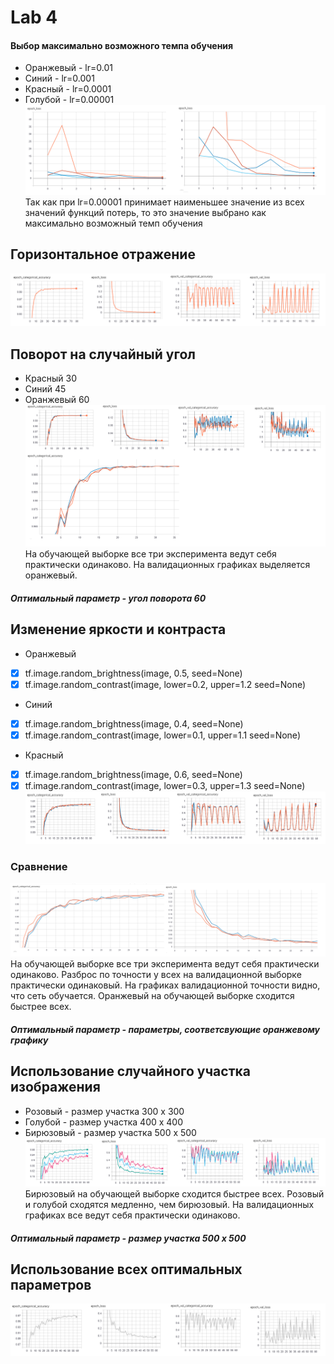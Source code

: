 # Lab 4

#### Выбор  максимально возможного темпа обучения
* Оранжевый - lr=0.01
* Синий - lr=0.001
* Красный - lr=0.0001
* Голубой -  lr=0.00001
![lr](/graf/lr.png)
Так как при lr=0.00001 принимает наименьшее значение из всех значений функций потерь, то это значение выбрано как  максимально возможный темп обучения
##  Горизонтальное отражение
![flip](/graf/flip.png)
## Поворот на случайный угол
* Красный 30
* Синий 45
* Оранжевый 60
![rotate](/graf/rotate.png)
На обучающей выборке все три эксперимента ведут себя практически одинаково. На валидационных графиках выделяется оранжевый.
##### Оптимальный параметр - угол поворота 60
## Изменение яркости и контраста
 * Оранжевый   
- [x] tf.image.random_brightness(image, 0.5, seed=None)
- [x] tf.image.random_contrast(image, lower=0.2, upper=1.2 seed=None)
* Синий 
- [x] tf.image.random_brightness(image, 0.4, seed=None)
- [x] tf.image.random_contrast(image, lower=0.1, upper=1.1 seed=None)
* Красный 
- [x] tf.image.random_brightness(image, 0.6, seed=None)
- [x] tf.image.random_contrast(image, lower=0.3, upper=1.3 seed=None)
![contrast](/graf/contrast.png)
### Сравнение
![zoom](/graf/zoom_contrast.png)
На обучающей выборке все три эксперимента ведут себя практически одинаково. Разброс по точности у всех на валидационной выборке практически одинаковый. На графиках  валидационной точности видно, что сеть обучается.
Оранжевый на обучающей выборке сходится быстрее всех.
##### Оптимальный параметр - параметры, соответсвующие оранжевому графику

## Использование случайного участка изображения
* Розовый - размер участка  300 х 300
* Голубой - размер участка  400 х 400
* Бирюзовый - размер участка  500 х 500
![crop](/graf/crop.png)
Бирюзовый на обучающей выборке сходится быстрее всех. Розовый и голубой сходятся медленно, чем бирюзовый. На валидационных графиках все ведут себя практически одинаково.
##### Оптимальный параметр - размер участка 500 х 500

## Использование всех оптимальных параметров

![all](/graf/all.png)



